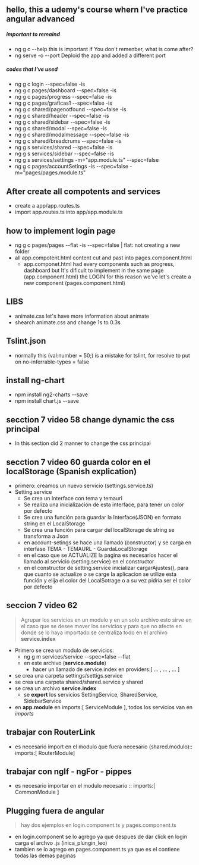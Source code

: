 ## hello, this a udemy's course whern I've practice angular advanced 
##### important to remaind 

* ng g c --help   this is important if You don't remenber, what is come after? 
* ng serve -o --port  Deploid the app and added a different port


##### codes that I've used 

* ng g c login --spec=false -is
* ng g c pages/dashboard --spec=false -is
* ng g c pages/progress --spec=false -is
* ng g c pages/graficas1 --spec=false -is
* ng g c shared/pagenotfound --spec=false -is
* ng g c shared/header --spec=false -is
* ng g c shared/sidebar --spec=false -is
* ng g c shared/modal --spec=false -is
* ng g c shared/modalmessage --spec=false -is
* ng g c shared/breadcrums --spec=false -is
* ng g s services/shared --spec=false -is
* ng g s services/sidebar --spec=false -is 
* ng g s services/settings -m="app.module.ts" --spec=false
* ng g c pages/accountSetings -is --spec=false -m="pages/pages.module.ts"



## After create all compotents and services

* create a app/app.routes.ts
* import app.routes.ts into app/app.module.ts

## how to implement login page 

* ng g c pages/pages --flat -is --spec=false | flat: not creating a new folder
* all app.compotent.html content cut and past into pages.component.html
    * app.componet.html had every components such as progress, dashboard but It's dificult to implement in the same page (app.component.html) the LOGIN for this reason we've let's create a new component (pages.component.html)

## LIBS 
* animate.css  let's have more information about animate 
* shearch animate.css and change 1s to 0.3s 
## Tslint.json
* normally this (val:number = 50;) is a mistake for tslint, for resolve to put on no-inferrable-types = false
## install ng-chart 
* npm install ng2-charts --save
* npm install chart.js --save

## secction 7 video 58 change dynamic the css principal
* In this section did 2 manner to change the css principal
 
## secction 7 video 60 guarda color en el localStorage (Spanish explication)
* primero: creamos un nuevo servicio (settings.service.ts)
* Setting.service 
  * Se crea un Interface con tema y temaurl 
  * Se realiza una inicialización de esta interface, para tener un color por defecto
  * Se crea una función para guardar la Interface(JSON) en formato string en el LocalStorage
  * Se crea una función para cargar del localStorage de string se transforma a Json
  * en account-setings se hace una llamado (constructor) y se carga en interfase TEMA - TEMAURL - GuardaLocalStorage
  * en el caso que se ACTUALIZE la pagina es necesarios hacer el llamado al servicio (setting.service) en el constructor
  * en el constructor de setting.service inicializar cargarAjustes(), para que cuanto se actualize o se carge la aplicacion se utilize esta función y elija el color del LocalSotrage o a su vez pidría ser el color por defecto

## seccion 7 video 62 
> Agrupar los servicios en un modulo y en un solo archivo
esto sirve en el caso que se desee mover los servicios y para que no afecte en donde se lo haya importado
se centraliza todo en el archivo **service.index**
* Primero se crea un modulo de servicios:
  * ng g m services/service --spec=false --flat
  * en este archivo (**service.module**)
    * hacer un llamado de service.index en providers:[ ... , ... , ... ]
* se crea una carpeta settings/settigs.service
* se crea una carpeta shared/shared.service y shared 
* se crea un archivo **service.index**
  * se **export** los servicios SettingService, SharedService, SidebarService
* en **app.module** en imports:[ ServiceModule ], todos los servicios van en *imports*
## trabajar con RouterLink
* es necesario import en el modulo que fuera necesario (shared.modulo):: imports:[ RouterModule]
## trabajar con ngIf - ngFor - pippes  
* es necesario importar en el modulo necesario :: imports:[ CommonModule ] 

## Plugging fuera de angular

> hay dos ejemplos en login.component.ts y pages.component.ts
* en  login.component se lo agrego ya que despues de dar click en login carga el archvo .js (inica_plungin_leo)
* tambien se lo agrego en pages.component.ts ya que es el contiene todas las demas paginas

  
